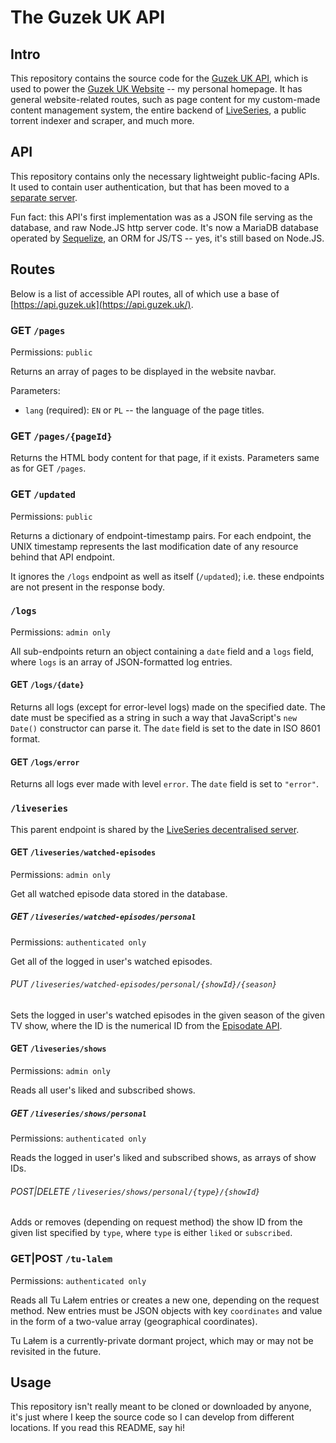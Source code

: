 # The Guzek UK API

## Intro

This repository contains the source code for the [Guzek UK API](https://api.guzek.uk/), which is used to power the [Guzek UK Website](https://www.guzek.uk/) -- my personal homepage. It has general website-related routes, such as page content for my custom-made content management system, the entire backend of [LiveSeries](https://www.guzek.uk/liveseries), a public torrent indexer and scraper, and much more.

## API

This repository contains only the necessary lightweight public-facing APIs. It used to contain user authentication, but that has been moved to a [separate server](https://github.com/kguzek/guzek-uk-auth-server).

Fun fact: this API's first implementation was as a JSON file serving as the database, and raw Node.JS http server code. It's now a MariaDB database operated by [Sequelize](https://sequelize.org/), an ORM for JS/TS -- yes, it's still based on Node.JS.

## Routes

Below is a list of accessible API routes, all of which use a base of [https://api.guzek.uk](https://api.guzek.uk/).

### GET `/pages`

Permissions: `public`

Returns an array of pages to be displayed in the website navbar.

Parameters:
- `lang` (required): `EN` or `PL` -- the language of the page titles.

### GET `/pages/{pageId}`

Returns the HTML body content for that page, if it exists. Parameters same as for GET `/pages`.

### GET `/updated`

Permissions: `public`

Returns a dictionary of endpoint-timestamp pairs. For each endpoint, the UNIX timestamp represents the last modification date of any resource behind that API endpoint.

It ignores the `/logs` endpoint as well as itself (`/updated`); i.e. these endpoints are not present in the response body.

### `/logs`

Permissions: `admin only`

All sub-endpoints return an object containing a `date` field and a `logs` field, where `logs` is an array of JSON-formatted log entries.

#### GET `/logs/{date}`

Returns all logs (except for error-level logs) made on the specified date. The date must be specified as a string in such a way that JavaScript's `new Date()` constructor can parse it. The `date` field is set to the date in ISO 8601 format.

#### GET `/logs/error`

Returns all logs ever made with level `error`. The `date` field is set to `"error"`.

### `/liveseries`

This parent endpoint is shared by the [LiveSeries decentralised server](https://github.com/kguzek/guzek-uk-liveseries-server).

#### GET `/liveseries/watched-episodes`

Permissions: `admin only`

Get all watched episode data stored in the database.

##### GET `/liveseries/watched-episodes/personal`

Permissions: `authenticated only`

Get all of the logged in user's watched episodes.

###### PUT `/liveseries/watched-episodes/personal/{showId}/{season}`

Sets the logged in user's watched episodes in the given season of the given TV show, where the ID is the numerical ID from the [Episodate API](https://www.episodate.com/api).

#### GET `/liveseries/shows`

Permissions: `admin only`

Reads all user's liked and subscribed shows.

##### GET `/liveseries/shows/personal`

Permissions: `authenticated only`

Reads the logged in user's liked and subscribed shows, as arrays of show IDs.

###### POST|DELETE `/liveseries/shows/personal/{type}/{showId}`

Adds or removes (depending on request method) the show ID from the given list specified by `type`, where `type` is either `liked` or `subscribed`.

### GET|POST `/tu-lalem`

Permissions: `authenticated only`

Reads all Tu Lałem entries or creates a new one, depending on the request method. New entries must be JSON objects with key `coordinates` and value in the form of a two-value array (geographical coordinates).

Tu Lałem is a currently-private dormant project, which may or may not be revisited in the future.

## Usage

This repository isn't really meant to be cloned or downloaded by anyone, it's just where I keep the source code so I can develop from different locations. If you read this README, say hi!

